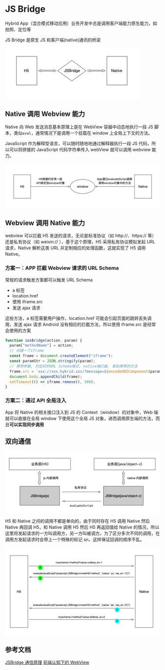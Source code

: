 # JS Bridge

Hybrid App（混合模式移动应用）业务开发中总是调用客户端能力原生能力，如拍照、定位等

JS Bridge 是原生 JS 和客户端(native)通讯的桥梁

![JS Bridge](../../assets/images/js/js-bridge.png)

## Native 调用 Webview 能力

Native 向 Web 发送消息基本原理上是在 WebView 容器中动态地执行一段 JS 脚本，类似`eval`，通常情况下是调用一个挂载在 window 上全局上下文的方法。

JavaScript 作为解释型语言，可以随时随地地通过解释器执行一段 JS 代码，所以可以将拼接的 JavaScript 代码字符串传入 webView 就可以调用 webview 能力。

![JS Bridge](../../assets/images/js/js-bridge-call-webview.png)

## Webview 调用 Native 能力

webview 可以拦截 H5 发送的请求，无论是标准协议（如 http://、https:// 等）还是私有协议（如 weixin:// ），基于这个原理，H5 采用私有协议模拟发起 URL 请求，Native 解析这类 URL 并定制相应的处理函数，这就实现了 H5 调用 Native。

### 方案一：APP 拦截 Webview 请求的 URL Schema

常规的请求触发方案都可以触发 URL Schema

- a 标签
- location.href
- 使用 iframe.src
- 发送 ajax 请求

这些方法，a 标签需要用户操作，location.href 可能会引起页面的跳转丢失调用，发送 ajax 请求 Android 没有相应的拦截方法，所以使用 iframe.src 是经常会使用的方案

```js
function iosBridge(action, param) {
  param["methodName"] = action;
  // 创建一个iframe
  const frame = document.createElement("iframe");
  const paramStr = JSON.stringify(param);
  // 携带参数, 约定好的URL Schema格式, native端拦截, 拿到携带的方法
  frame.src = `xxx://xxx.hybrid.ios/?message=${encodeURIComponent(paramStr)}`;
  document.body.appendChild(frame);
  setTimeout(() => iframe.remove(), 300);
}
```

### 方案二：通过 API 全局注入

App 将 Native 的相关接口注入到 JS 的 Context（window）的对象中，Web 端就可以直接在全局 window 下使用这个全局 JS 对象，进而调用原生端的方法，而且**可以实现同步调用**

## 双向通信

![JS Bridge](../../assets/images/js/js-brdige-call.png)

H5 和 Native 之间的调用不都是单向的，由于同时存在 H5 调用 Native 然后 Native 再回调 H5，和 Native 调用 H5 然后 H5 再返回值给 Native 的情况，所以这里将发起请求的一方叫调用方，另一方叫被调方。为了区分多次不同的调用，在调用方发起请求时会带上一个特殊的标记 sn，这样保证回调的顺序不乱。

![JS Bridge](../../assets/images/js/js-bridge-call-sn.png)

## 参考文档

[JSBridge 通信原理](https://sevody.github.io/2019/11/10/jsbridge-mechanisms/)
[前端认知下的 WebView](https://rapidsu.cn/articles/4092)
